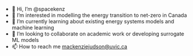 - 👋 Hi, I’m @spacekenz
- 👀 I’m interested in modelling the energy transition to net-zero in Canada
- 🌱 I’m currently learning about existing energy systems models and machine learning
- 💞️ I’m looking to collaborate on academic work or developing surrogate ML models
- 📫 How to reach me mackenziejudson@uvic.ca

<!---
spacekenz/spacekenz is a ✨ special ✨ repository because its `README.md` (this file) appears on your GitHub profile.
You can click the Preview link to take a look at your changes.
--->
